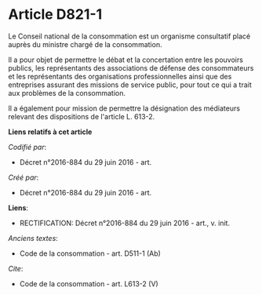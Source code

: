 # Article D821-1

Le Conseil national de la consommation est un organisme consultatif placé auprès du ministre chargé de la consommation. 

Il a pour objet de permettre le débat et la concertation entre les pouvoirs publics, les représentants des associations de
défense des consommateurs et les représentants des organisations professionnelles ainsi que des entreprises assurant des
missions de service public, pour tout ce qui a trait aux problèmes de la consommation. 

Il a également pour mission de permettre la désignation des médiateurs relevant des dispositions de l'article L. 613-2.

**Liens relatifs à cet article**

_Codifié par_:

  - Décret n°2016-884 du 29 juin 2016 - art.

_Créé par_:

  - Décret n°2016-884 du 29 juin 2016 - art.

**Liens**:

  - RECTIFICATION: Décret n°2016-884 du 29 juin 2016 - art., v. init.

_Anciens textes_:

  - Code de la consommation - art. D511-1 (Ab)

_Cite_:

  - Code de la consommation - art. L613-2 (V)
